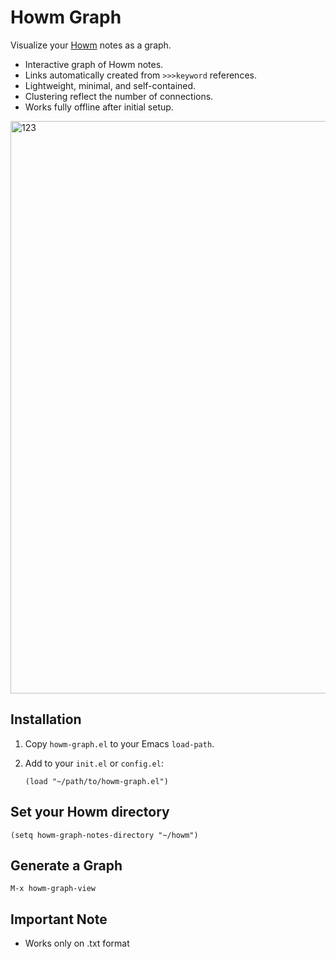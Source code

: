 # Howm Graph 

Visualize your [Howm](https://github.com/kaorahi/howm) notes as a graph.

- Interactive graph of Howm notes.
- Links automatically created from `>>>keyword` references.
- Lightweight, minimal, and self-contained.
- Clustering reflect the number of connections.
- Works fully offline after initial setup.

<img width="1752" height="916" alt="123" src="https://github.com/user-attachments/assets/5127cbc1-3301-40ba-b530-d23dce3a1723" />


## Installation

1. Copy `howm-graph.el` to your Emacs `load-path`.  
2. Add to your `init.el` or `config.el`:

   ```elisp
   (load "~/path/to/howm-graph.el")

## Set your Howm directory 

```(setq howm-graph-notes-directory "~/howm") ```

## Generate a Graph

```M-x howm-graph-view```

## Important Note

- Works only on .txt format
